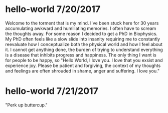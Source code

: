 # hello-world 7/20/2017
Welcome to the torment that is my mind. I've been stuck here for 30 years accumulating awkward and humiliating memories. 
I often have to scream the thoughts away. For some reason I decided to get a PhD in Biophysics.
My PhD often feels like a slow slide into insanity requiring me to constantly reevaluate how I conceptualize both the physical world
and how I feel about it. I cannot get anything done, the burden of trying to understand everything is a disease that inhibits 
progress and happiness. The only thing I want is for people to be happy, so "Hello World, I love you. I love that you exsist and 
experience joy. Please be patient and forgiving, the context of my thoughts and feelings are often shrouded in  shame, anger and
suffering. I love you."

# hello-world 7/21/2017
"Perk up buttercup."